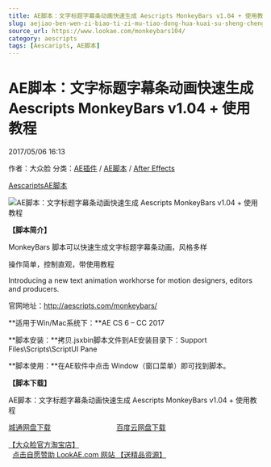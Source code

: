 ```yaml
---
title: AE脚本：文字标题字幕条动画快速生成 Aescripts MonkeyBars v1.04 + 使用教程
slug: aejiao-ben-wen-zi-biao-ti-zi-mu-tiao-dong-hua-kuai-su-sheng-cheng-aescripts-monkeybars-v1-04-shi-yong-jiao-cheng
source_url: https://www.lookae.com/monkeybars104/
category: aescripts
tags: [Aescaripts, AE脚本]
---
```

# AE脚本：文字标题字幕条动画快速生成 Aescripts MonkeyBars v1.04 + 使用教程

2017/05/06 16:13

作者：大众脸
分类：[AE插件](https://www.lookae.com/after-effects/aechajian/) / [AE脚本](https://www.lookae.com/after-effects/aescripts/) / [After Effects](https://www.lookae.com/after-effects/)

[Aescaripts](https://www.lookae.com/tag/aescaripts/)[AE脚本](https://www.lookae.com/tag/ae%e8%84%9a%e6%9c%ac/)

![AE脚本：文字标题字幕条动画快速生成 Aescripts MonkeyBars v1.04 + 使用教程](https://www.lookae.com/wp-content/uploads/2016/09/monkeybars.jpg "AE脚本：文字标题字幕条动画快速生成 Aescripts MonkeyBars v1.04 + 使用教程-LookAE.com")

**【脚本简介】**

MonkeyBars 脚本可以快速生成文字标题字幕条动画，风格多样

操作简单，控制直观，带使用教程

Introducing a new text animation workhorse for motion designers, editors and producers.

官网地址：http://aescripts.com/monkeybars/

**适用于Win/Mac系统下：**AE CS 6 – CC 2017

**脚本安装：**拷贝.jsxbin脚本文件到AE安装目录下：Support Files\Scripts\ScriptUI Pane

**脚本使用：**在AE软件中点击 Window（窗口菜单）即可找到脚本。

**【脚本下载】**

AE脚本：文字标题字幕条动画快速生成 Aescripts MonkeyBars v1.04 + 使用教程

[城通网盘下载](https://lookae.ctfile.com/fs/680462-202009510)                                 [百度云网盘下载](https://pan.baidu.com/s/1cGkpjS)

[【大众脸官方淘宝店】](https://lookae.taobao.com/)                [点击自愿赞助 LookAE.com 网站 【送精品资源】](https://www.lookae.com/sponsor/)
